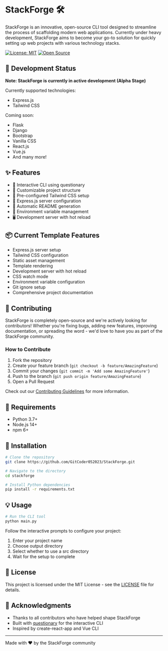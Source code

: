 # StackForge 🛠️

StackForge is an innovative, open-source CLI tool designed to streamline the process of scaffolding modern web applications. Currently under heavy development, StackForge aims to become your go-to solution for quickly setting up web projects with various technology stacks.

[![License: MIT](https://img.shields.io/badge/License-MIT-yellow.svg)](https://opensource.org/licenses/MIT)
[![Open Source](https://badges.frapsoft.com/os/v1/open-source.svg?v=103)](https://opensource.org/)

## 🚧 Development Status

**Note: StackForge is currently in active development (Alpha Stage)**

Currently supported technologies:
- Express.js
- Tailwind CSS

Coming soon:
- Flask
- Django
- Bootstrap
- Vanilla CSS
- React.js
- Vue.js
- And many more!

## ✨ Features

- 🎯 Interactive CLI using questionary
- 📁 Customizable project structure
- 🎨 Pre-configured Tailwind CSS setup
- 🚀 Express.js server configuration
- 📝 Automatic README generation
- 🔧 Environment variable management
- 🖥️ Development server with hot reload

## 📦 Current Template Features

- Express.js server setup
- Tailwind CSS configuration
- Static asset management
- Template rendering
- Development server with hot reload
- CSS watch mode
- Environment variable configuration
- Git ignore setup
- Comprehensive project documentation

## 🤝 Contributing

StackForge is completely open-source and we're actively looking for contributors! Whether you're fixing bugs, adding new features, improving documentation, or spreading the word - we'd love to have you as part of the StackForge community.

### How to Contribute

1. Fork the repository
2. Create your feature branch (`git checkout -b feature/AmazingFeature`)
3. Commit your changes (`git commit -m 'Add some AmazingFeature'`)
4. Push to the branch (`git push origin feature/AmazingFeature`)
5. Open a Pull Request

Check out our [Contributing Guidelines](CONTRIBUTING.md) for more information.

## 📝 Requirements

- Python 3.7+
- Node.js 14+
- npm 6+

## 🔧 Installation

```bash
# Clone the repository
git clone https://github.com/GitCoder052023/StackForge.git

# Navigate to the directory
cd stackforge

# Install Python dependencies
pip install -r requirements.txt
```

## 💡 Usage

```bash
# Run the CLI tool
python main.py
```

Follow the interactive prompts to configure your project:
1. Enter your project name
2. Choose output directory
3. Select whether to use a src directory
4. Wait for the setup to complete

## 📄 License

This project is licensed under the MIT License - see the [LICENSE](https://github.com/GitCoder052023/StackForge/blob/main/Licence.md) file for details.

## 🙏 Acknowledgments

- Thanks to all contributors who have helped shape StackForge
- Built with [questionary](https://github.com/tmbo/questionary) for the interactive CLI
- Inspired by create-react-app and Vue CLI

---

Made with ❤️ by the StackForge community